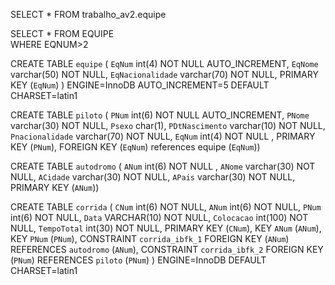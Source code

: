 SELECT * FROM trabalho_av2.equipe

SELECT * FROM EQUIPE<br>
WHERE EQNUM>2


CREATE TABLE `equipe` (
  `EqNum` int(4) NOT NULL AUTO_INCREMENT,
  `EqNome` varchar(50) NOT NULL,
  `EqNacionalidade` varchar(70) NOT NULL,
  PRIMARY KEY (`EqNum`)
) ENGINE=InnoDB AUTO_INCREMENT=5 DEFAULT CHARSET=latin1


CREATE TABLE `piloto` (
  `PNum` int(6) NOT NULL AUTO_INCREMENT,
  `PNome` varchar(30) NOT NULL,
  `Psexo` char(1),
  `PDtNascimento` varchar(10) NOT NULL,
  `Pnacionalidade` varchar(70) NOT NULL,
  `EqNum` int(4) NOT NULL ,
  PRIMARY KEY (`PNum`),
  FOREIGN KEY (`EqNum`) references equipe (`EqNum`))
  
  
  CREATE TABLE `autodromo` (
  `ANum` int(6) NOT NULL ,
  `ANome` varchar(30) NOT NULL,
  `ACidade` varchar(30) NOT NULL,
  `APais` varchar(30) NOT NULL,
  PRIMARY KEY (`ANum`))
  
  
  CREATE TABLE `corrida` (
  `CNum` int(6) NOT NULL,
  `ANum` int(6) NOT NULL,
  `PNum` int(6) NOT NULL,
  `Data` VARCHAR(10) NOT NULL,
  `Colocacao` int(100) NOT NULL,
  `TempoTotal` int(30) NOT NULL,
  PRIMARY KEY (`CNum`),
  KEY `ANum` (`ANum`),
  KEY `PNum` (`PNum`),
  CONSTRAINT `corrida_ibfk_1` FOREIGN KEY (`ANum`) REFERENCES `autodromo` (`ANum`),
  CONSTRAINT `corrida_ibfk_2` FOREIGN KEY (`PNum`) REFERENCES `piloto` (`PNum`)
) ENGINE=InnoDB DEFAULT CHARSET=latin1
  
